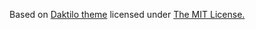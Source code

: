 Based on [Daktilo theme](https://github.com/kronik3r/daktilo) licensed under [The MIT License.](https://opensource.org/licenses/MIT)